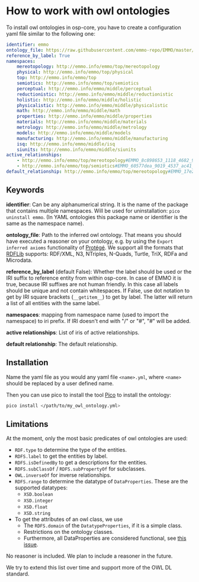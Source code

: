 # How to work with owl ontologies

To install owl ontologies in osp-core, you have to create a configuration yaml file similar
to the following one:

```yaml
identifier: emmo
ontology_file: https://raw.githubusercontent.com/emmo-repo/EMMO/master/emmo-inferred.owl
reference_by_label: True
namespaces:
    mereotopology: http://emmo.info/emmo/top/mereotopology
    physical: http://emmo.info/emmo/top/physical
    top: http://emmo.info/emmo/top
    semiotics: http://emmo.info/emmo/top/semiotics
    perceptual: http://emmo.info/emmo/middle/perceptual
    reductionistic: http://emmo.info/emmo/middle/reductionistic
    holistic: http://emmo.info/emmo/middle/holistic
    physicalistic: http://emmo.info/emmo/middle/physicalistic
    math: http://emmo.info/emmo/middle/math
    properties: http://emmo.info/emmo/middle/properties
    materials: http://emmo.info/emmo/middle/materials
    metrology: http://emmo.info/emmo/middle/metrology
    models: http://emmo.info/emmo/middle/models
    manufacturing: http://emmo.info/emmo/middle/manufacturing
    isq: http://emmo.info/emmo/middle/isq
    siunits: http://emmo.info/emmo/middle/siunits
active_relationships:
    - http://emmo.info/emmo/top/mereotopology#EMMO_8c898653_1118_4682_9bbf_6cc334d16a99
    - http://emmo.info/emmo/top/semiotics#EMMO_60577dea_9019_4537_ac41_80b0fb563d41
default_relationship: http://emmo.info/emmo/top/mereotopology#EMMO_17e27c22_37e1_468c_9dd7_95e137f73e7f
```

## Keywords

**identifier**: Can be any alphanumerical string. It is the name of the package
that contains multiple namespaces. Will be used for uninstallation: `pico uninstall emmo`.
(In YAML ontologies this package name or identifier is the same as the namespace name).

**ontology_file**: Path to the inferred owl ontology. That means you should
have executed a reasoner on your ontology, e.g. by using the `Export inferred axioms`
functionality of [Protégé](https://protege.stanford.edu/).
We support all the formats that [RDFLib](https://rdflib.readthedocs.io/) supports:
RDF/XML, N3, NTriples, N-Quads, Turtle, TriX, RDFa and Microdata.

**reference_by_label** (default False): Whether the label should be used or the IRI suffix to reference
entity from within osp-core. In case of EMMO it is true, because IRI suffixes are not
human friendly. In this case all labels should be unique and not contain whitespaces.
If False, use dot notation to get by IRI square brackets (`__getitem__`) to get by label.
The latter will return a list of all entities with the same label.

**namespaces**: mapping from namespace name (used to import the namespace) to iri prefix.
If IRI doesn't end with "/" or "#", "#" will be added.

**active relationships**:
List of iris of active relationships.

**default relationship**:
The default relationship.

## Installation

Name the yaml file as you would any yaml file `<name>.yml`, where `<name>` should be replaced by a user defined name.

Then you can use pico to install the tool [Pico](utils.md#pico-installs-cuds-ontologies)
to install the ontology:

```sh
pico install </path/to/my_owl_ontology.yml>
```

## Limitations

At the moment, only the most basic predicates of owl ontologies are used:

- `RDF.type` to determine the type of the entities.
- `RDFS.label` to get the entities by label.
- `RDFS.isDefinedBy` to get a descriptions for the entities.
- `RDFS.subClassOf` / `RDFS.subPropertyOf` for subclasses.
- `OWL.inverseOf` for inverse relationships.
- `RDFS.range` to determine the datatype of `DataProperties`. These are the supported
  datatypes:
  - `XSD.boolean`
  - `XSD.integer`
  - `XSD.float`
  - `XSD.string`
- To get the attributes of an owl class, we use
  - The `RDFS.domain` of the `DatatypeProperties`, if it is a simple class.
  - Restrictions on the ontology classes.
  - Furthermore, all DataProperties are considered functional, see [this issue](https://github.com/simphony/osp-core/issues/416).

No reasoner is included. We plan to include a reasoner in the
future.

We try to extend this list over time and support more of the
OWL DL standard.
